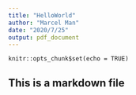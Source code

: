```yaml
---
title: "HelloWorld"
author: "Marcel Man"
date: "2020/7/25"
output: pdf_document
---
```


```{r setup, include=FALSE}
knitr::opts_chunk$set(echo = TRUE)
```

## This is a markdown file



